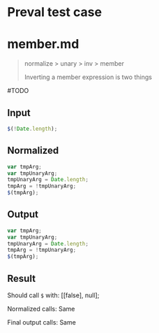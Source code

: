 # Preval test case

# member.md

> normalize > unary > inv > member
>
> Inverting a member expression is two things

#TODO

## Input

`````js filename=intro
$(!Date.length);
`````

## Normalized

`````js filename=intro
var tmpArg;
var tmpUnaryArg;
tmpUnaryArg = Date.length;
tmpArg = !tmpUnaryArg;
$(tmpArg);
`````

## Output

`````js filename=intro
var tmpArg;
var tmpUnaryArg;
tmpUnaryArg = Date.length;
tmpArg = !tmpUnaryArg;
$(tmpArg);
`````

## Result

Should call `$` with:
[[false], null];

Normalized calls: Same

Final output calls: Same
